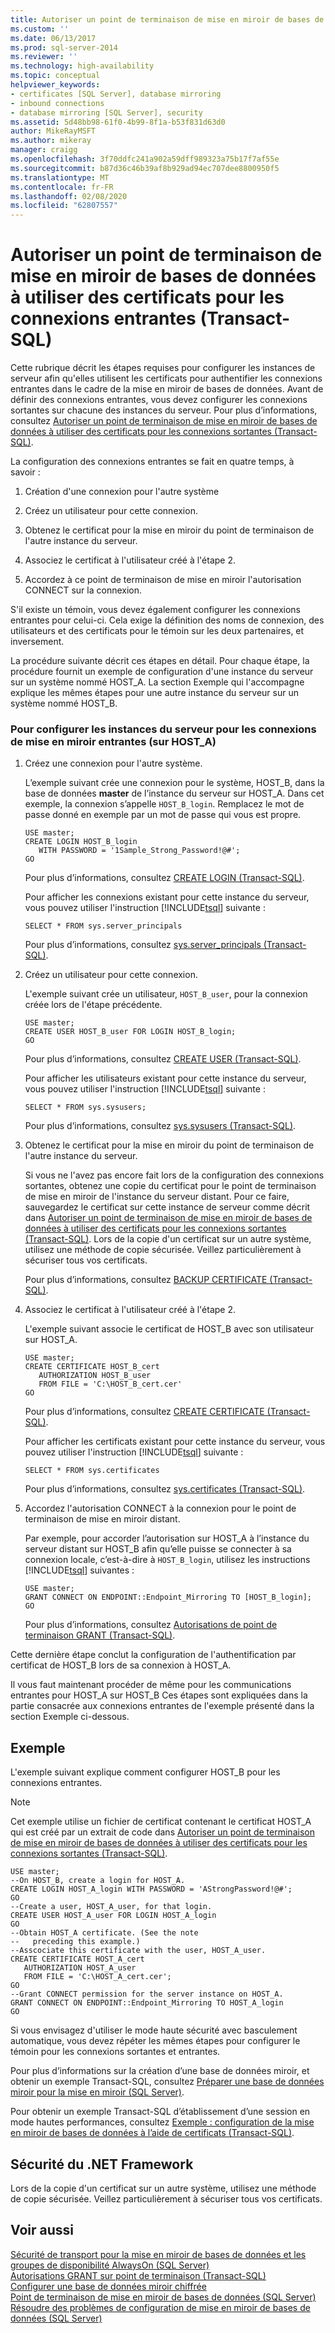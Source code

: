 ```yaml
---
title: Autoriser un point de terminaison de mise en miroir de bases de données à utiliser des certificats pour les connexions entrantes (Transact-SQL) | Microsoft Docs
ms.custom: ''
ms.date: 06/13/2017
ms.prod: sql-server-2014
ms.reviewer: ''
ms.technology: high-availability
ms.topic: conceptual
helpviewer_keywords:
- certificates [SQL Server], database mirroring
- inbound connections
- database mirroring [SQL Server], security
ms.assetid: 5d48bb98-61f0-4b99-8f1a-b53f831d63d0
author: MikeRayMSFT
ms.author: mikeray
manager: craigg
ms.openlocfilehash: 3f70ddfc241a902a59dff989323a75b17f7af55e
ms.sourcegitcommit: b87d36c46b39af8b929ad94ec707dee8800950f5
ms.translationtype: MT
ms.contentlocale: fr-FR
ms.lasthandoff: 02/08/2020
ms.locfileid: "62807557"
---
```

# <a name="allow-a-database-mirroring-endpoint-to-use-certificates-for-inbound-connections-transact-sql"></a>Autoriser un point de terminaison de mise en miroir de bases de données à utiliser des certificats pour les connexions entrantes (Transact-SQL)
  Cette rubrique décrit les étapes requises pour configurer les instances de serveur afin qu'elles utilisent les certificats pour authentifier les connexions entrantes dans le cadre de la mise en miroir de bases de données. Avant de définir des connexions entrantes, vous devez configurer les connexions sortantes sur chacune des instances du serveur. Pour plus d’informations, consultez [Autoriser un point de terminaison de mise en miroir de bases de données à utiliser des certificats pour les connexions sortantes &#40;Transact-SQL&#41;](database-mirroring-use-certificates-for-outbound-connections.md).  
  
 La configuration des connexions entrantes se fait en quatre temps, à savoir :  
  
1.  Création d'une connexion pour l'autre système  
  
2.  Créez un utilisateur pour cette connexion.  
  
3.  Obtenez le certificat pour la mise en miroir du point de terminaison de l'autre instance du serveur.  
  
4.  Associez le certificat à l'utilisateur créé à l'étape 2.  
  
5.  Accordez à ce point de terminaison de mise en miroir l'autorisation CONNECT sur la connexion.  
  
 S'il existe un témoin, vous devez également configurer les connexions entrantes pour celui-ci. Cela exige la définition des noms de connexion, des utilisateurs et des certificats pour le témoin sur les deux partenaires, et inversement.  
  
 La procédure suivante décrit ces étapes en détail. Pour chaque étape, la procédure fournit un exemple de configuration d'une instance du serveur sur un système nommé HOST_A. La section Exemple qui l'accompagne explique les mêmes étapes pour une autre instance du serveur sur un système nommé HOST_B.  
  
### <a name="to-configure-server-instances-for-inbound-mirroring-connections-on-host_a"></a>Pour configurer les instances du serveur pour les connexions de mise en miroir entrantes (sur HOST_A)  
  
1.  Créez une connexion pour l'autre système.  
  
     L’exemple suivant crée une connexion pour le système, HOST_B, dans la base de données **master** de l’instance du serveur sur HOST_A. Dans cet exemple, la connexion s’appelle `HOST_B_login`. Remplacez le mot de passe donné en exemple par un mot de passe qui vous est propre.  
  
    ```  
    USE master;  
    CREATE LOGIN HOST_B_login   
       WITH PASSWORD = '1Sample_Strong_Password!@#';  
    GO  
    ```  
  
     Pour plus d’informations, consultez [CREATE LOGIN &#40;Transact-SQL&#41;](/sql/t-sql/statements/create-login-transact-sql).  
  
     Pour afficher les connexions existant pour cette instance du serveur, vous pouvez utiliser l'instruction [!INCLUDE[tsql](../../includes/tsql-md.md)] suivante :  
  
    ```  
    SELECT * FROM sys.server_principals  
    ```  
  
     Pour plus d’informations, consultez [sys.server_principals &#40;Transact-SQL&#41;](/sql/relational-databases/system-catalog-views/sys-server-principals-transact-sql).  
  
2.  Créez un utilisateur pour cette connexion.  
  
     L'exemple suivant crée un utilisateur, `HOST_B_user`, pour la connexion créée lors de l'étape précédente.  
  
    ```  
    USE master;  
    CREATE USER HOST_B_user FOR LOGIN HOST_B_login;  
    GO  
    ```  
  
     Pour plus d’informations, consultez [CREATE USER &#40;Transact-SQL&#41;](/sql/t-sql/statements/create-user-transact-sql).  
  
     Pour afficher les utilisateurs existant pour cette instance du serveur, vous pouvez utiliser l'instruction [!INCLUDE[tsql](../../includes/tsql-md.md)] suivante :  
  
    ```  
    SELECT * FROM sys.sysusers;  
    ```  
  
     Pour plus d’informations, consultez [sys.sysusers &#40;Transact-SQL&#41;](/sql/relational-databases/system-compatibility-views/sys-sysusers-transact-sql).  
  
3.  Obtenez le certificat pour la mise en miroir du point de terminaison de l'autre instance du serveur.  
  
     Si vous ne l'avez pas encore fait lors de la configuration des connexions sortantes, obtenez une copie du certificat pour le point de terminaison de mise en miroir de l'instance du serveur distant. Pour ce faire, sauvegardez le certificat sur cette instance de serveur comme décrit dans [Autoriser un point de terminaison de mise en miroir de bases de données à utiliser des certificats pour les connexions sortantes &#40;Transact-SQL&#41;](database-mirroring-use-certificates-for-outbound-connections.md). Lors de la copie d'un certificat sur un autre système, utilisez une méthode de copie sécurisée. Veillez particulièrement à sécuriser tous vos certificats.  
  
     Pour plus d’informations, consultez [BACKUP CERTIFICATE &#40;Transact-SQL&#41;](/sql/t-sql/statements/backup-certificate-transact-sql).  
  
4.  Associez le certificat à l'utilisateur créé à l'étape 2.  
  
     L'exemple suivant associe le certificat de HOST_B avec son utilisateur sur HOST_A.  
  
    ```  
    USE master;  
    CREATE CERTIFICATE HOST_B_cert  
       AUTHORIZATION HOST_B_user  
       FROM FILE = 'C:\HOST_B_cert.cer'  
    GO  
    ```  
  
     Pour plus d’informations, consultez [CREATE CERTIFICATE &#40;Transact-SQL&#41;](/sql/t-sql/statements/create-certificate-transact-sql).  
  
     Pour afficher les certificats existant pour cette instance du serveur, vous pouvez utiliser l'instruction [!INCLUDE[tsql](../../includes/tsql-md.md)] suivante :  
  
    ```  
    SELECT * FROM sys.certificates  
    ```  
  
     Pour plus d’informations, consultez [sys.certificates &#40;Transact-SQL&#41;](/sql/relational-databases/system-catalog-views/sys-certificates-transact-sql).  
  
5.  Accordez l'autorisation CONNECT à la connexion pour le point de terminaison de mise en miroir distant.  
  
     Par exemple, pour accorder l’autorisation sur HOST_A à l’instance du serveur distant sur HOST_B afin qu’elle puisse se connecter à sa connexion locale, c’est-à-dire à `HOST_B_login`, utilisez les instructions [!INCLUDE[tsql](../../includes/tsql-md.md)] suivantes :  
  
    ```  
    USE master;  
    GRANT CONNECT ON ENDPOINT::Endpoint_Mirroring TO [HOST_B_login];  
    GO  
    ```  
  
     Pour plus d’informations, consultez [Autorisations de point de terminaison GRANT &#40;Transact-SQL&#41;](/sql/t-sql/statements/grant-endpoint-permissions-transact-sql).  
  
 Cette dernière étape conclut la configuration de l'authentification par certificat de HOST_B lors de sa connexion à HOST_A.  
  
 Il vous faut maintenant procéder de même pour les communications entrantes pour HOST_A sur HOST_B Ces étapes sont expliquées dans la partie consacrée aux connexions entrantes de l'exemple présenté dans la section Exemple ci-dessous.  
  
## <a name="example"></a>Exemple  
 L'exemple suivant explique comment configurer HOST_B pour les connexions entrantes.  
  
> [!NOTE]  
>  Cet exemple utilise un fichier de certificat contenant le certificat HOST_A qui est créé par un extrait de code dans [Autoriser un point de terminaison de mise en miroir de bases de données à utiliser des certificats pour les connexions sortantes &#40;Transact-SQL&#41;](database-mirroring-use-certificates-for-outbound-connections.md).  
  
```  
USE master;  
--On HOST_B, create a login for HOST_A.  
CREATE LOGIN HOST_A_login WITH PASSWORD = 'AStrongPassword!@#';  
GO  
--Create a user, HOST_A_user, for that login.  
CREATE USER HOST_A_user FOR LOGIN HOST_A_login  
GO  
--Obtain HOST_A certificate. (See the note   
--   preceding this example.)  
--Asscociate this certificate with the user, HOST_A_user.  
CREATE CERTIFICATE HOST_A_cert  
   AUTHORIZATION HOST_A_user  
   FROM FILE = 'C:\HOST_A_cert.cer';  
GO  
--Grant CONNECT permission for the server instance on HOST_A.  
GRANT CONNECT ON ENDPOINT::Endpoint_Mirroring TO HOST_A_login  
GO  
```  
  
 Si vous envisagez d'utiliser le mode haute sécurité avec basculement automatique, vous devez répéter les mêmes étapes pour configurer le témoin pour les connexions sortantes et entrantes.  
  
 Pour plus d’informations sur la création d’une base de données miroir, et obtenir un exemple Transact-SQL, consultez [Préparer une base de données miroir pour la mise en miroir &#40;SQL Server&#41;](prepare-a-mirror-database-for-mirroring-sql-server.md).  
  
 Pour obtenir un exemple Transact-SQL d’établissement d’une session en mode hautes performances, consultez [Exemple : configuration de la mise en miroir de bases de données à l’aide de certificats &#40;Transact-SQL&#41;](example-setting-up-database-mirroring-using-certificates-transact-sql.md).  
  
## <a name="net-framework-security"></a>Sécurité du .NET Framework  
 Lors de la copie d'un certificat sur un autre système, utilisez une méthode de copie sécurisée. Veillez particulièrement à sécuriser tous vos certificats.  
  
## <a name="see-also"></a>Voir aussi  
 [Sécurité de transport pour la mise en miroir de bases de données et les groupes de disponibilité AlwaysOn &#40;SQL Server&#41;](transport-security-database-mirroring-always-on-availability.md)   
 [Autorisations GRANT sur point de terminaison &#40;Transact-SQL&#41;](/sql/t-sql/statements/grant-endpoint-permissions-transact-sql)   
 [Configurer une base de données miroir chiffrée](set-up-an-encrypted-mirror-database.md)   
 [Point de terminaison de mise en miroir de bases de données &#40;SQL Server&#41;](the-database-mirroring-endpoint-sql-server.md)   
 [Résoudre des problèmes de configuration de mise en miroir de bases de données &#40;SQL Server&#41;](troubleshoot-database-mirroring-configuration-sql-server.md)  
  
  
